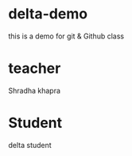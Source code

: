 # delta-demo
this is a demo for git &amp; Github class

# teacher 
Shradha khapra

# Student
delta student
